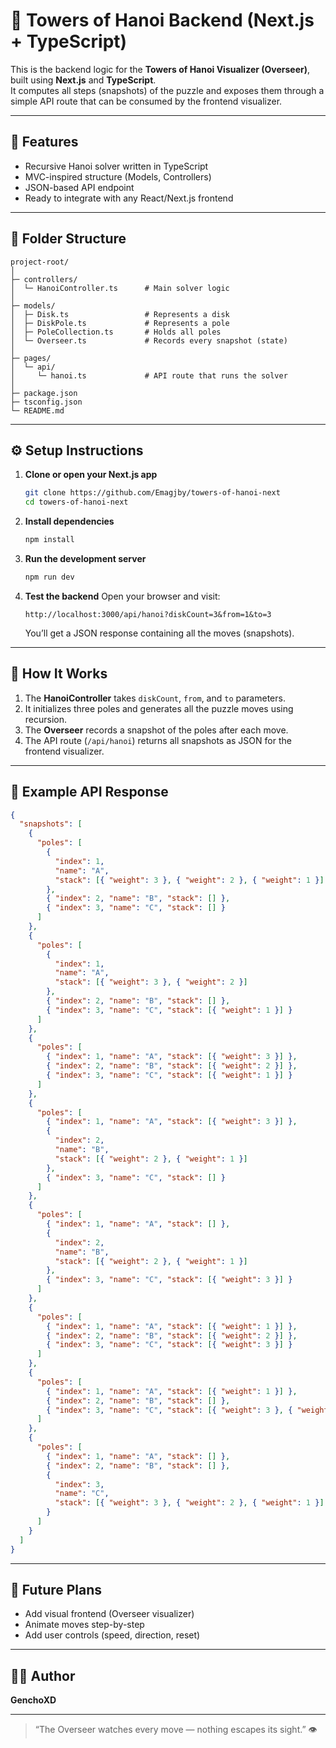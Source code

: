 # 🧩 Towers of Hanoi Backend (Next.js + TypeScript)

This is the backend logic for the **Towers of Hanoi Visualizer (Overseer)**, built using **Next.js** and **TypeScript**.  
It computes all steps (snapshots) of the puzzle and exposes them through a simple API route that can be consumed by the frontend visualizer.

---

## 🚀 Features

- Recursive Hanoi solver written in TypeScript
- MVC-inspired structure (Models, Controllers)
- JSON-based API endpoint
- Ready to integrate with any React/Next.js frontend

---

## 📁 Folder Structure

```
project-root/
│
├─ controllers/
│  └─ HanoiController.ts      # Main solver logic
│
├─ models/
│  ├─ Disk.ts                 # Represents a disk
│  ├─ DiskPole.ts             # Represents a pole
│  ├─ PoleCollection.ts       # Holds all poles
│  └─ Overseer.ts             # Records every snapshot (state)
│
├─ pages/
│  └─ api/
│     └─ hanoi.ts             # API route that runs the solver
│
├─ package.json
├─ tsconfig.json
└─ README.md
```

---

## ⚙️ Setup Instructions

1. **Clone or open your Next.js app**

   ```bash
   git clone https://github.com/Emagjby/towers-of-hanoi-next
   cd towers-of-hanoi-next
   ```

2. **Install dependencies**

   ```bash
   npm install
   ```

3. **Run the development server**

   ```bash
   npm run dev
   ```

4. **Test the backend**
   Open your browser and visit:
   ```
   http://localhost:3000/api/hanoi?diskCount=3&from=1&to=3
   ```
   You’ll get a JSON response containing all the moves (snapshots).

---

## 🧠 How It Works

1. The **HanoiController** takes `diskCount`, `from`, and `to` parameters.
2. It initializes three poles and generates all the puzzle moves using recursion.
3. The **Overseer** records a snapshot of the poles after each move.
4. The API route (`/api/hanoi`) returns all snapshots as JSON for the frontend visualizer.

---

## 🔗 Example API Response

```json
{
  "snapshots": [
    {
      "poles": [
        {
          "index": 1,
          "name": "A",
          "stack": [{ "weight": 3 }, { "weight": 2 }, { "weight": 1 }]
        },
        { "index": 2, "name": "B", "stack": [] },
        { "index": 3, "name": "C", "stack": [] }
      ]
    },
    {
      "poles": [
        {
          "index": 1,
          "name": "A",
          "stack": [{ "weight": 3 }, { "weight": 2 }]
        },
        { "index": 2, "name": "B", "stack": [] },
        { "index": 3, "name": "C", "stack": [{ "weight": 1 }] }
      ]
    },
    {
      "poles": [
        { "index": 1, "name": "A", "stack": [{ "weight": 3 }] },
        { "index": 2, "name": "B", "stack": [{ "weight": 2 }] },
        { "index": 3, "name": "C", "stack": [{ "weight": 1 }] }
      ]
    },
    {
      "poles": [
        { "index": 1, "name": "A", "stack": [{ "weight": 3 }] },
        {
          "index": 2,
          "name": "B",
          "stack": [{ "weight": 2 }, { "weight": 1 }]
        },
        { "index": 3, "name": "C", "stack": [] }
      ]
    },
    {
      "poles": [
        { "index": 1, "name": "A", "stack": [] },
        {
          "index": 2,
          "name": "B",
          "stack": [{ "weight": 2 }, { "weight": 1 }]
        },
        { "index": 3, "name": "C", "stack": [{ "weight": 3 }] }
      ]
    },
    {
      "poles": [
        { "index": 1, "name": "A", "stack": [{ "weight": 1 }] },
        { "index": 2, "name": "B", "stack": [{ "weight": 2 }] },
        { "index": 3, "name": "C", "stack": [{ "weight": 3 }] }
      ]
    },
    {
      "poles": [
        { "index": 1, "name": "A", "stack": [{ "weight": 1 }] },
        { "index": 2, "name": "B", "stack": [] },
        { "index": 3, "name": "C", "stack": [{ "weight": 3 }, { "weight": 2 }] }
      ]
    },
    {
      "poles": [
        { "index": 1, "name": "A", "stack": [] },
        { "index": 2, "name": "B", "stack": [] },
        {
          "index": 3,
          "name": "C",
          "stack": [{ "weight": 3 }, { "weight": 2 }, { "weight": 1 }]
        }
      ]
    }
  ]
}
```

---

## 🧩 Future Plans

- Add visual frontend (Overseer visualizer)
- Animate moves step-by-step
- Add user controls (speed, direction, reset)

---

## 🧑‍💻 Author

**GenchoXD**

---

> “The Overseer watches every move — nothing escapes its sight.” 👁️
